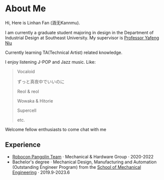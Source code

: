 # About Me

Hi, Here is Linhan Fan (涵无Kannmu).

I am currently a graduate student majoring in design in the Department of Industrial Design at Southeast University. My supervisor is [Professor Yafeng Niu](https://me.seu.edu.cn/nyf_31777/list.htm)

Currently learning TA(Technical Artist) related knowledge.

I enjoy listening J-POP and Jazz music. Like:
> Vocaloid
>
> ずっと真夜中でいいのに
>
> Reol & reol
>
> Wowaka & Hitorie
>
> Supercell
>
> etc.

Welcome fellow enthusiasts to come chat with me

## Experience

- [Robocon Pangolin Team](https://space.bilibili.com/1242339866) · Mechanical & Hardware Group · 2020-2022
- Bachelor's degree · Mechanical Design, Manufacturing and Automation (Outstanding Engineer Program) from the [School of Mechanical Engineering](https://msec.scu.edu.cn/) · 2019.9-2023.6

[1]: https://space.bilibili.com/1242339866
